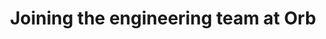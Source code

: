 ---
title: "Joining the engineering team at Orb"
publishedAt: 2024-03-08
description: "Coming soon"
slug: "intro-post"
isPublish: true
---